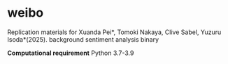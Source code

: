 # weibo
Replication materials for Xuanda Pei*, Tomoki Nakaya, Clive Sabel, Yuzuru Isoda*(2025).
background sentiment analysis binary 

**Computational requirement**
Python 3.7-3.9


